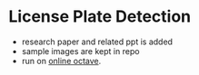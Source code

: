 # License Plate Detection

- research paper and related ppt is added
- sample images are kept in repo
- run on [online octave](https://octave-online.net/).
